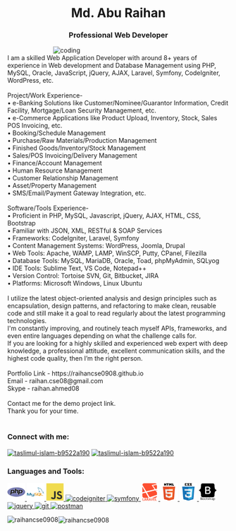 <h1 align="center">Md. Abu Raihan</h1>
<h3 align="center">Professional Web Developer</h3>

<img align="right" alt="coding" width="400" src="https://user-images.githubusercontent.com/55389276/140866485-8fb1c876-9a8f-4d6a-98dc-08c4981eaf70.gif">
<br>
I am a skilled Web Application Developer with around 8+ years of experience in Web development and Database Management using PHP, MySQL, Oracle, JavaScript, jQuery, AJAX, Laravel, Symfony, CodeIgniter, WordPress, etc. <br>
<br>
Project/Work Experience-<br>
• e-Banking Solutions like Customer/Nominee/Guarantor Information, Credit Facility, Mortgage/Loan Security Management, etc.<br>
• e-Commerce Applications like Product Upload, Inventory, Stock, Sales POS Invoicing, etc.<br>
• Booking/Schedule Management<br>
• Purchase/Raw Materials/Production Management<br>
• Finished Goods/Inventory/Stock Management<br>
• Sales/POS Invoicing/Delivery Management<br>
• Finance/Account Management<br>
• Human Resource Management<br>
• Customer Relationship Management<br>
• Asset/Property Management<br>
• SMS/Email/Payment Gateway Integration, etc.<br>
<br>
Software/Tools Experience-<br>
• Proficient in PHP, MySQL, Javascript, jQuery, AJAX, HTML, CSS, Bootstrap<br>
• Familiar with JSON, XML, RESTful & SOAP Services<br>
• Frameworks: CodeIgniter, Laravel, Symfony<br>
• Content Management Systems: WordPress, Joomla, Drupal<br>
• Web Tools: Apache, WAMP, LAMP, WinSCP, Putty, CPanel, Filezilla<br>
• Database Tools: MySQL, MariaDB, Oracle, Toad, phpMyAdmin, SQLyog<br>
• IDE Tools: Sublime Text, VS Code, Notepad++<br>
• Version Control: Tortoise SVN, Git, Bitbucket, JIRA<br>
• Platforms: Microsoft Windows, Linux Ubuntu<br>
<br>
I utilize the latest object-oriented analysis and design principles such as encapsulation, design patterns, and refactoring to make clean, reusable code and still make it a goal to read regularly about the latest programming technologies. <br>
I'm constantly improving, and routinely teach myself APIs, frameworks, and even entire languages depending on what the challenge calls for. <br>
If you are looking for a highly skilled and experienced web expert with deep knowledge, a professional attitude, excellent communication skills, and the highest code quality, then I’m the right person. <br>
<br>
Portfolio Link - https://raihancse0908.github.io<br>
Email - raihan.cse08@gmail.com<br>
Skype - raihan.ahmed08<br>
<br>
Contact me for the demo project link. <br>
Thank you for your time.<br>
<br>

<h3 align="left">Connect with me:</h3>
<p align="left">
  <a href="https://linkedin.com/in/raihancse0908" target="blank"><img align="center" src="https://raw.githubusercontent.com/rahuldkjain/github-profile-readme-generator/master/src/images/icons/Social/linked-in-alt.svg" alt="taslimul-islam-b9522a190" height="30" width="40" /></a>
  <a href="https://facebook.com/raihancse0908" target="blank"><img align="center" src="https://raw.githubusercontent.com/rahuldkjain/github-profile-readme-generator/master/src/images/icons/Social/facebook-alt.svg" alt="taslimul-islam-b9522a190" height="30" width="40" /></a>
 </p>
  
<h3 align="left">Languages and Tools:</h3>
<p align="left"> 
  
  <a href="https://www.php.net" target="_blank" rel="noreferrer"> <img src="https://raw.githubusercontent.com/devicons/devicon/master/icons/php/php-original.svg" alt="php" width="40" height="40"/> </a> 
  <a href="https://www.mysql.com/" target="_blank" rel="noreferrer"> <img src="https://raw.githubusercontent.com/devicons/devicon/master/icons/mysql/mysql-original-wordmark.svg" alt="mysql" width="40" height="40"/> </a> 
  <a href="https://developer.mozilla.org/en-US/docs/Web/JavaScript" target="_blank" rel="noreferrer"> <img src="https://raw.githubusercontent.com/devicons/devicon/master/icons/javascript/javascript-original.svg" alt="javascript" width="40" height="40"/> </a> 
  <a href="https://codeigniter.com" target="_blank" rel="noreferrer"> <img src="https://cdn.worldvectorlogo.com/logos/codeigniter.svg" alt="codeigniter" width="40" height="40"/> </a>
  <a href="https://symfony.com" target="_blank" rel="noreferrer"> <img src="https://cdn.worldvectorlogo.com/logos/symfony.svg" alt="symfony" width="40" height="40"/> </a> 
   <a href="https://laravel.com/" target="_blank" rel="noreferrer"> <img src="https://raw.githubusercontent.com/devicons/devicon/master/icons/laravel/laravel-plain-wordmark.svg" alt="laravel" width="40" height="40"/> </a> 
  <a href="https://www.w3.org/html/" target="_blank" rel="noreferrer"> <img src="https://raw.githubusercontent.com/devicons/devicon/master/icons/html5/html5-original-wordmark.svg" alt="html5" width="40" height="40"/> </a> 
  <a href="https://www.w3schools.com/css/" target="_blank" rel="noreferrer"> <img src="https://raw.githubusercontent.com/devicons/devicon/master/icons/css3/css3-original-wordmark.svg" alt="css3" width="40" height="40"/> </a> 
  <a href="https://getbootstrap.com" target="_blank" rel="noreferrer"> <img src="https://raw.githubusercontent.com/devicons/devicon/master/icons/bootstrap/bootstrap-plain-wordmark.svg" alt="bootstrap" width="40" height="40"/> </a> 
  <a href="https://jquery.com" target="_blank" rel="noreferrer"> <img src="https://cdn.worldvectorlogo.com/logos/jquery.svg" alt="jquery" width="40" height="40"/> </a> 
  <a href="https://git-scm.com/" target="_blank" rel="noreferrer"> <img src="https://cdn.worldvectorlogo.com/logos/git.svg" alt="git" width="40" height="40"/> </a> 
  <a href="https://postman.com" target="_blank" rel="noreferrer"> <img src="https://cdn.worldvectorlogo.com/logos/postman.svg" alt="postman" width="40" height="40"/> </a> 
</p>
  
 <p><img align="left" src="https://github-readme-stats.vercel.app/api/top-langs?username=raihancse0908&show_icons=true&locale=en&layout=compact" alt="raihancse0908" /></p>
 
 <p><img align="center" src="https://github-readme-stats.vercel.app/api?username=raihancse0908&show_icons=true&locale=en" alt="raihancse0908" /></p>
<!---
<p><img align="center" src="https://github-readme-streak-stats.herokuapp.com/?user=raihancse0908&" alt="raihancse0908" /></p>
  --->
<!---
raihancse0908/raihancse0908 is a ✨ special ✨ repository because its `README.md` (this file) appears on your GitHub profile.
You can click the Preview link to take a look at your changes.
--->
